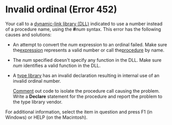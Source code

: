 
# Invalid ordinal (Error 452)

Your call to a [dynamic-link library (DLL)](b8bdf64f-5920-1ae9-16d0-b26d09524a30.md) indicated to use a number instead of a procedure name, using the **#**_num_ syntax. This error has the following causes and solutions:



- An attempt to convert the  _num_ expression to an ordinal failed. Make sure the[expression](b8bdf64f-5920-1ae9-16d0-b26d09524a30.md) represents a valid number or call the[procedure](b8bdf64f-5920-1ae9-16d0-b26d09524a30.md) by name.
    
- The  _num_ specified doesn't specify any function in the DLL. Make sure _num_ identifies a valid function in the DLL.
    
- A [type library](b8bdf64f-5920-1ae9-16d0-b26d09524a30.md) has an invalid declaration resulting in internal use of an invalid ordinal number.
    
    [Comment](b8bdf64f-5920-1ae9-16d0-b26d09524a30.md) out code to isolate the procedure call causing the problem. Write a **Declare** statement for the procedure and report the problem to the type library vendor.
    

For additional information, select the item in question and press F1 (in Windows) or HELP (on the Macintosh).
